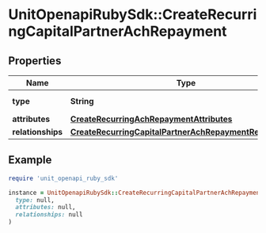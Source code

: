# UnitOpenapiRubySdk::CreateRecurringCapitalPartnerAchRepayment

## Properties

| Name | Type | Description | Notes |
| ---- | ---- | ----------- | ----- |
| **type** | **String** |  | [default to &#39;recurringCapitalPartnerAchRepayment&#39;] |
| **attributes** | [**CreateRecurringAchRepaymentAttributes**](CreateRecurringAchRepaymentAttributes.md) |  |  |
| **relationships** | [**CreateRecurringCapitalPartnerAchRepaymentRelationships**](CreateRecurringCapitalPartnerAchRepaymentRelationships.md) |  |  |

## Example

```ruby
require 'unit_openapi_ruby_sdk'

instance = UnitOpenapiRubySdk::CreateRecurringCapitalPartnerAchRepayment.new(
  type: null,
  attributes: null,
  relationships: null
)
```

